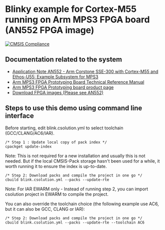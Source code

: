 # Blinky example for Cortex-M55 running on Arm MPS3 FPGA board (AN552 FPGA image)
[![CMSIS Compliance](https://img.shields.io/github/actions/workflow/status/Arm-Examples/EW2024_CMSIS-Toolbox/verify-example1_cm55_mps3_an552.yml?logo=arm&logoColor=0091bd&label=CMSIS%20Compliance)](https://www.keil.arm.com/cmsis)

## Documentation related to the system

* [Application Note AN552 - Arm Corstone SSE-300 with Cortex-M55 and Ethos-U55: Example Subsystem for MPS3](https://developer.arm.com/documentation/dai0552/latest/)
* [Arm MPS3 FPGA Prototyping Board Technical Reference Manual](https://developer.arm.com/documentation/100765/latest/)
* [Arm MPS3 FPGA Prototyping board product page](https://developer.arm.com/Tools%20and%20Software/MPS3%20FPGA%20Prototyping%20Board)
* [Download FPGA images (Please see AN552)](https://developer.arm.com/downloads/-/download-fpga-images)

## Steps to use this demo using command line interface

Before starting, edit blink.csolution.yml to select toolchain (GCC/CLANG/AC6/IAR).

```
/* Step 1 : Update local copy of pack index */
cpackget update-index
```
Note: This is not required for a new installation and usually this is not needed. But if the local CMSIS-Pack storage hasn't been used for a while, it worth running it to ensure the index is up-to-date.
```
/* Step 2: Download packs and compile the project in one go */
cbuild blink.csolution.yml --packs --update-rte
```

Note: For IAR EWARM only - Instead of running step 2, you can import csolution project in EWARM to compile the project.

You can also override the toolchain choice (the following example use AC6, but it can also be GCC, CLANG or IAR):
```
/* Step 2: Download packs and compile the project in one go */
cbuild blink.csolution.yml --packs --update-rte --toolchain AC6
```

